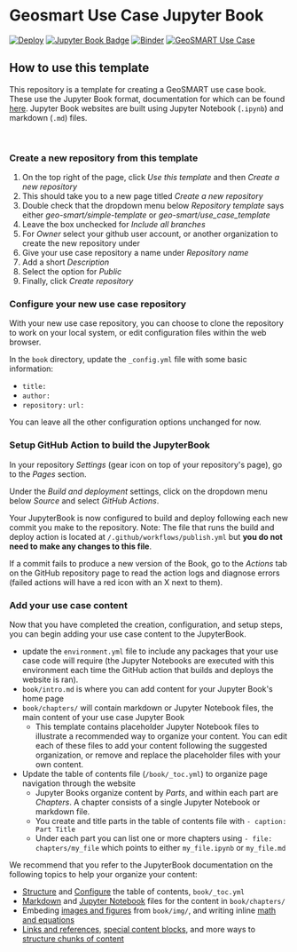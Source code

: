 # Geosmart Use Case Jupyter Book

[![Deploy](https://github.com/geo-smart/use_case_template/actions/workflows/deploy.yaml/badge.svg)](https://github.com/geo-smart/use_case_template/actions/workflows/deploy.yaml)
[![Jupyter Book Badge](https://jupyterbook.org/badge.svg)](https://geo-smart.github.io/simple-template)
[![Binder](https://mybinder.org/badge_logo.svg)](https://mybinder.org/v2/gh/geo-smart/simple-template/HEAD?labpath=book%2Fchapters)
[![GeoSMART Use Case](./book/img/use_case_badge.svg)](https://geo-smart.github.io/usecases)

## How to use this template

This repository is a template for creating a GeoSMART use case book. These use the Jupyter Book format, documentation for which can be found [here](https://jupyterbook.org/en/stable/intro.html). Jupyter Book websites are built using Jupyter Notebook (`.ipynb`) and markdown (`.md`) files.

<br>

### Create a new repository from this template
1. On the top right of the page, click *Use this template* and then *Create a new repository*
2. This should take you to a new page titled *Create a new repository*
3. Double check that the dropdown menu below *Repository template* says either *geo-smart/simple-template* or *geo-smart/use_case_template*
4. Leave the box unchecked for *Include all branches*
5. For *Owner* select your github user account, or another organization to create the new repository under
6. Give your use case repository a name under *Repository name*
7. Add a short *Description*
8. Select the option for *Public*
9. Finally, click *Create repository*

### Configure your new use case repository

With your new use case repository, you can choose to clone the repository to work on your local system, or edit configuration files within the web browser.

In the `book` directory, update the `_config.yml` file with some basic information:
- `title: `
- `author: `
- `repository:` `url: `

You can leave all the other configuration options unchanged for now.

### Setup GitHub Action to build the JupyterBook

In your repository *Settings* (gear icon on top of your repository's page), go to the *Pages* section.

Under the *Build and deployment* settings, click on the dropdown menu below *Source* and select *GitHub Actions*.

Your JupyterBook is now configured to build and deploy following each new commit you make to the repository. Note: The file that runs the build and deploy action is located at `/.github/workflows/publish.yml` but **you do not need to make any changes to this file**.

If a commit fails to produce a new version of the Book, go to the *Actions* tab on the GitHub repository page to read the action logs and diagnose errors (failed actions will have a red icon with an X next to them).

### Add your use case content

Now that you have completed the creation, configuration, and setup steps, you can begin adding your use case content to the JupyterBook. 

* update the `environment.yml` file to include any packages that your use case code will require (the Jupyter Notebooks are executed with this environment each time the GitHub action that builds and deploys the website is ran).
* `book/intro.md` is where you can add content for your Jupyter Book's home page
* `book/chapters/` will contain markdown or Jupyter Notebook files, the main content of your use case Jupyter Book
    * This template contains placeholder Jupyter Notebook files to illustrate a recommended way to organize your content. You can edit each of these files to add your content following the suggested organization, or remove and replace the placeholder files with your own content.
* Update the table of contents file (`/book/_toc.yml`) to organize page navigation through the website
  * Jupyter Books organize content by *Parts*, and within each part are *Chapters*. A chapter consists of a single Jupyter Notebook or markdown file.
  * You create and title parts in the table of contents file with `- caption: Part Title`
  * Under each part you can list one or more chapters using `- file: chapters/my_file` which points to either `my_file.ipynb` or `my_file.md`

We recommend that you refer to the JupyterBook documentation on the following topics to help your organize your content:
* [Structure](https://jupyterbook.org/en/stable/structure/toc.html) and [Configure](https://jupyterbook.org/en/stable/structure/configure.html) the table of contents, `book/_toc.yml`
* [Markdown](https://jupyterbook.org/en/stable/file-types/markdown.html) and [Jupyter Notebook](https://jupyterbook.org/en/stable/file-types/notebooks.html) files for the content in `book/chapters/`
* Embeding [images and figures](https://jupyterbook.org/en/stable/content/figures.html) from `book/img/`, and writing inline [math and equations](https://jupyterbook.org/en/stable/content/math.html)
* [Links and references](https://jupyterbook.org/en/stable/content/references.html), [special content blocks](https://jupyterbook.org/en/stable/content/content-blocks.html), and more ways to [structure chunks of content](https://jupyterbook.org/en/stable/content/components.html)

